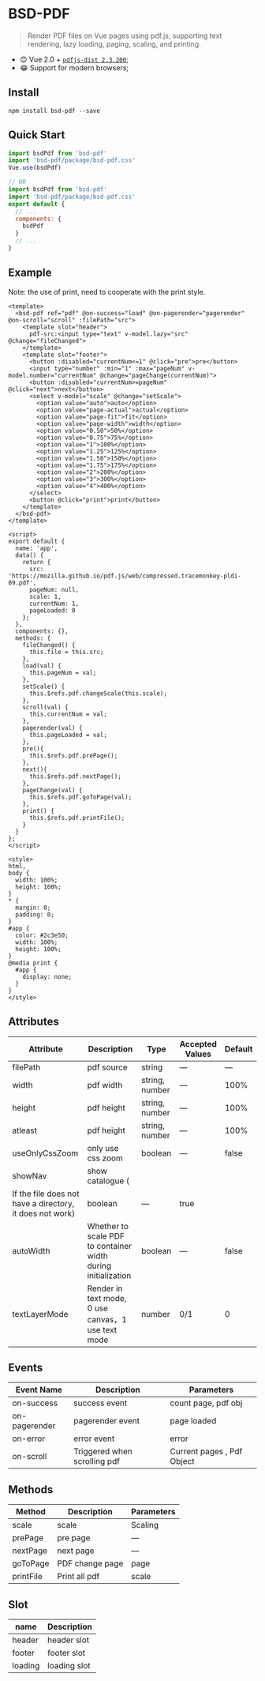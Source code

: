# BSD-PDF

> Render PDF files on Vue pages using pdf.js, supporting text rendering, lazy loading, paging, scaling, and printing.

* 😊 Vue 2.0 + [`pdfjs-dist 2.3.200`](https://github.com/mozilla/pdfjs-dist/releases/tag/v2.3.200);
* 😂 Support for modern browsers;

## Install

```shell
npm install bsd-pdf --save
```

## Quick Start
```js
import bsdPdf from 'bsd-pdf'
import 'bsd-pdf/package/bsd-pdf.css'
Vue.use(bsdPdf)

// OR
import bsdPdf from 'bsd-pdf'
import 'bsd-pdf/package/bsd-pdf.css'
export default {
  // ...
  components: {
    bsdPdf
  }
  // ...
}
```

## Example

Note: the use of print, need to cooperate with the print style.

```vue
<template>
  <bsd-pdf ref="pdf" @on-success="load" @on-pagerender="pagerender" @on-scroll="scroll" :filePath="src">
    <template slot="header">
      pdf-src:<input type="text" v-model.lazy="src" @change="fileChanged">
    </template>
    <template slot="footer">
      <button :disabled="currentNum<=1" @click="pre">pre</button>
      <input type="number" :min="1" :max="pageNum" v-model.number="currentNum" @change="pageChange(currentNum)">
      <button :disabled="currentNum>=pageNum" @click="next">next</button>
      <select v-model="scale" @change="setScale">
        <option value="auto">auto</option>
        <option value="page-actual">actual</option>
        <option value="page-fit">fit</option>
        <option value="page-width">width</option>
        <option value="0.50">50%</option>
        <option value="0.75">75%</option>
        <option value="1">100%</option>
        <option value="1.25">125%</option>
        <option value="1.50">150%</option>
        <option value="1.75">175%</option>
        <option value="2">200%</option>
        <option value="3">300%</option>
        <option value="4">400%</option>
      </select>
      <button @click="print">print</button>
    </template>
  </bsd-pdf>
</template>

<script>
export default {
  name: 'app',
  data() {
    return {
      src: 'https://mozilla.github.io/pdf.js/web/compressed.tracemonkey-pldi-09.pdf',
      pageNum: null,
      scale: 1,
      currentNum: 1,
      pageLoaded: 0
    };
  },
  components: {},
  methods: {
    fileChanged() {
      this.file = this.src;
    },
    load(val) {
      this.pageNum = val;
    },
    setScale() {
      this.$refs.pdf.changeScale(this.scale);
    },
    scroll(val) {
      this.currentNum = val;
    },
    pagerender(val) {
      this.pageLoaded = val;
    },
    pre(){
      this.$refs.pdf.prePage();
    },
    next(){
      this.$refs.pdf.nextPage();
    },
    pageChange(val) {
      this.$refs.pdf.goToPage(val);
    },
    print() {
      this.$refs.pdf.printFile();
    }
  }
};
</script>

<style>
html,
body {
  width: 100%;
  height: 100%;
}
* {
  margin: 0;
  padding: 0;
}
#app {
  color: #2c3e50;
  width: 100%;
  height: 100%;
}
@media print {
  #app {
    display: none;
  }
}
</style>
```

## Attributes
| Attribute      | Description          | Type      | Accepted Values      | Default  |
|---------- |-------------- |---------- |--------------------------------  |-------- |
| filePath | pdf source | string | — | — |
| width | pdf width | string, number | — | 100% |
| height | pdf height | string, number | — | 100% |
| atleast | pdf height | string, number | — | 100% |
| useOnlyCssZoom | only use css zoom | boolean | — | false |
| showNav | show catalogue ( 
If the file does not have a directory, it does not work) | boolean | — | true |
| autoWidth | Whether to scale PDF to container width during initialization | boolean | — | false |
| textLayerMode | Render in text mode, 0 use canvas，1 use text mode | number | 0/1 | 0 |

## Events
| Event Name | Description | Parameters |
| ---- | ---- | ---- |
| on-success | success event | count page, pdf obj |
| on-pagerender | pagerender event | page loaded |
| on-error | error event | error |
| on-scroll | Triggered when scrolling pdf | Current pages , Pdf Object |

## Methods
| Method | Description | Parameters |
| ---- | ---- | ---- |
| scale | scale | Scaling |
| prePage | pre page | — |
| nextPage | next page | — |
| goToPage | PDF change page | page |
| printFile | Print all pdf | scale |


## Slot
| name | Description |
|------|--------|
| header | header slot |
| footer | footer slot |
| loading | loading slot |